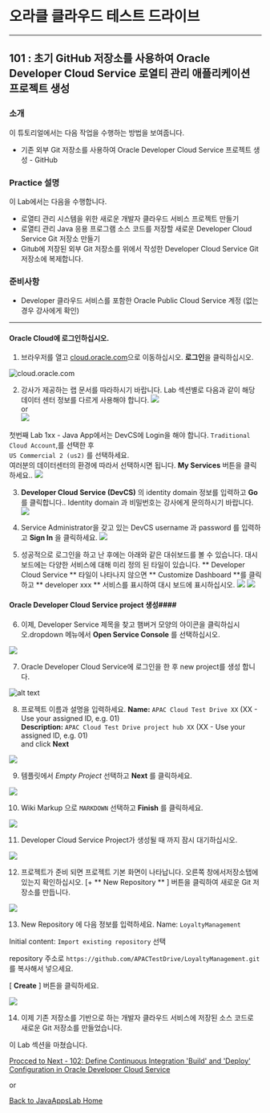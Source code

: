 # 오라클 클라우드 테스트 드라이브 #
-----
## 101 : 초기 GitHub 저장소를 사용하여 Oracle Developer Cloud Service 로열티 관리 애플리케이션 프로젝트 생성 ##


### 소개 ###
이 튜토리얼에서는 다음 작업을 수행하는 방법을 보여줍니다. 
- 기존 외부 Git 저장소를 사용하여 Oracle Developer Cloud Service 프로젝트 생성 - GitHub 

### Practice 설명 ###
이 Lab에서는 다음을 수행합니다. 
- 로열티 관리 시스템을 위한 새로운 개발자 클라우드 서비스 프로젝트 만들기 
- 로열티 관리 Java 응용 프로그램 소스 코드를 저장할 새로운 Developer Cloud Service Git 저장소 만들기 
- Gitub에 저장된 외부 Git 저장소를 위에서 작성한 Developer Cloud Service Git 저장소에 복제합니다. 

### 준비사항 ###

- Developer 클라우드 서비스를 포함한 Oracle Public Cloud Service 계정 (없는 경우 강사에게 확인) 

----


#### Oracle Cloud에 로그인하십시오. 

1. 브라우저를 열고 [cloud.oracle.com](https://cloud.oracle.com)으로 이동하십시오. **로그인**을 클릭하십시오. 

![cloud.oracle.com](images/sign-in/sign.01.cloud.oracle.com.png)


2. 강사가 제공하는 랩 문서를 따라하시기 바랍니다. Lab 섹션별로 다음과 같이 해당 데이터 센터 정보를 다르게 사용해야 합니다.
![](images/sign-in/sign.01.cloud.account.png)  
or  
![](images/sign-in/sign.01.cloud.account1.png)  

첫번째 Lab 1xx - Java App에서는 DevCS에 Login을 해야 합니다. 
`Traditional Cloud Account`,를 선택한 후   
    `US Commercial 2 (us2)` 를 선택하세요.  
여러분의 데이터센터의 환경에 따라서 선택하시면 됩니다.  **My Services** 버튼을 클릭하세요..
![](images/sign-in/sign.02.select.datacenter.png)

3. **Developer Cloud Service \(DevCS\)** 의 identity domain 정보를 입력하고 **Go** 를 클릭합니다.. Identity domain 과 비밀번호는 강사에게 문의하시기 바랍니다.
![](images/sign-in/sign.03.identity.domain.png)

4. Service Administrator을 갖고 있는 DevCS username 과 password 를 입력하고  **Sign In** 을 클릭하세요.
![](images/sign-in/sign.04.credentials.png)

5. 성공적으로 로그인을 하고 난 후에는 아래와 같은 대쉬보드를 볼 수 있습니다.
대시 보드에는 다양한 서비스에 대해 미리 정의 된 타일이 있습니다. ** Developer Cloud Service ** 타일이 나타나지 않으면 ** Customize Dashboard **를 클릭하고 ** developer xxx ** 서비스를 표시하여 대시 보드에 표시하십시오.
![](images/sign-in/sign.05.dashboard.new.png)
![](images/sign-in/sign.06.customize.png)

#### Oracle Developer Cloud Service project 생성####

6. 이제, Developer Service 제목을 찾고 햄버거 모양의 아이콘을 클릭하십시오.dropdown 메뉴에서 **Open Service Console** 를 선택하십시오.

![](images/101/01.dashboard.new.png)

7. Oracle Developer Cloud Service에 로그인을 한 후 new project를 생성 합니다.

![alt text](images/101/02.new.project.png)

8. 프로젝트 이름과 설명을 입력하세요.
	**Name:** `APAC Cloud Test Drive XX` (XX - Use your assigned ID, e.g. 01)  
	**Description:** `APAC Cloud Test Drive project hub XX` (XX - Use your assigned ID, e.g. 01)  
	and click **Next**

![](images/101/02.new.project.detail.png)

9. 템플릿에서 *Empty Project* 선택하고 **Next** 를 클릭하세요.

![](images/101/03.emptyproject.png)

10. Wiki Markup 으로 `MARKDOWN` 선택하고 **Finish** 를 클릭하세요.

![](images/101/04.finish.png)

11. Developer Cloud Service Project가 생성될 때 까지 잠시 대기하십시오.

![](images/101/05.wait.png)

12. 프로젝트가 준비 되면 프로젝트 기본 화면이 나타납니다. 오른쪽 창에서저장소탭에 있는지 확인하십시오. [+ ** New Repository ** ] 버튼을 클릭하여 새로운 Git 저장소를 만듭니다.


![](images/101/06.newrepo.png)

13. New Repository 에 다음 정보를 입력하세요.
   Name: `LoyaltyManagement`

   Initial content: `Import existing repository` 선택

   repository 주소로 `https://github.com/APACTestDrive/LoyaltyManagement.git` 를 복사해서 넣으세요.
   
[ **Create** ] 버튼을 클릭하세요.

![](images/101/07.repoinfo.png)

14. 이제 기존 저장소를 기반으로 하는 개발자 클라우드 서비스에 저장된 소스 코드로 새로운 Git 저장소를 만들었습니다.


이 Lab 섹션을 마쳤습니다. 

[Procced to Next - 102: Define Continuous Integration 'Build' and 'Deploy' Configuration in Oracle Developer Cloud Service](102-JavaAppsLab.md)

or

[Back to JavaAppsLab Home](README.md)

